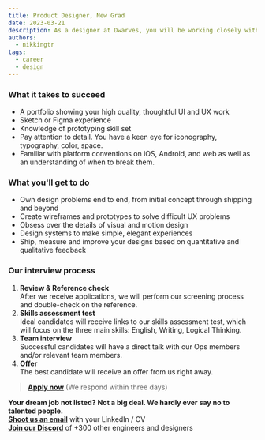 ```yaml
---
title: Product Designer, New Grad
date: 2023-03-21
description: As a designer at Dwarves, you will be working closely with a team of talented, kind people and working directly with our clients. There is a lot of freedom to contribute to the quality of the project and improve, or prove yourself
authors:
  - nikkingtr
tags:
  - career
  - design
---
```


### What it takes to succeed

- A portfolio showing your high quality, thoughtful UI and UX work
- Sketch or Figma experience
- Knowledge of prototyping skill set
- Pay attention to detail. You have a keen eye for iconography, typography, color, space.
- Familiar with platform conventions on iOS, Android, and web as well as an understanding of when to break them.

### What you'll get to do

- Own design problems end to end, from initial concept through shipping and beyond
- Create wireframes and prototypes to solve difficult UX problems
- Obsess over the details of visual and motion design
- Design systems to make simple, elegant experiences
- Ship, measure and improve your designs based on quantitative and qualitative feedback

### Our interview process

1. **Review & Reference check**<br>After we receive applications, we will perform our screening process and double-check on the reference.
2. **Skills assessment test**<br>Ideal candidates will receive links to our skills assessment test, which will focus on the three main skills: English, Writing, Logical Thinking.
3. **Team interview**<br>Successful candidates will have a direct talk with our Ops members and/or relevant team members.
4. **Offer**<br>The best candidate will receive an offer from us right away.

> **[Apply now](mailtospawnd.foundation)** (We respond within three days)

**Your dream job not listed? Not a big deal. We hardly ever say no to talented people.**\
[**Shoot us an email**](mailtospawnd.foundation) with your LinkedIn / CV\
[**Join our Discord**](https://discord.gg/dfoundation) of +300 other engineers and designers
